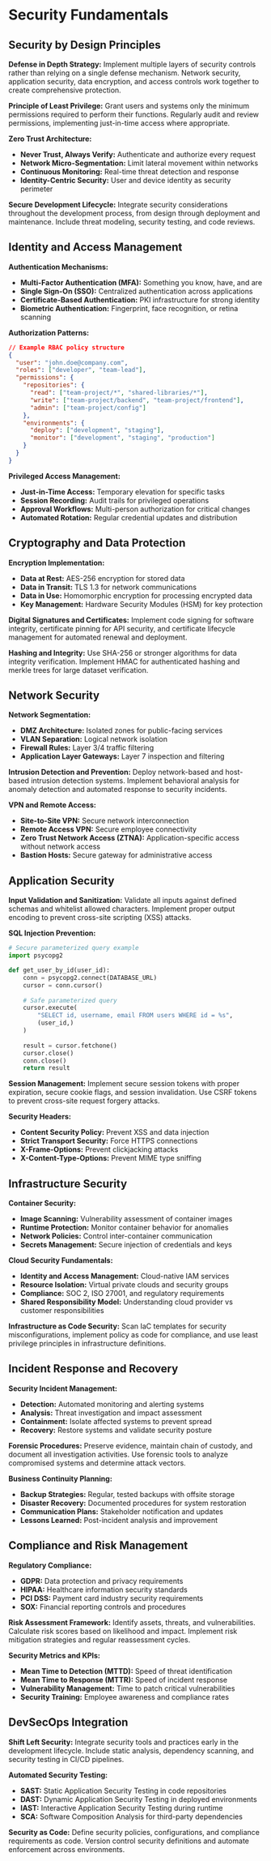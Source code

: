 # Security Fundamentals

## Security by Design Principles

**Defense in Depth Strategy:**
Implement multiple layers of security controls rather than relying on a single defense mechanism. Network security, application security, data encryption, and access controls work together to create comprehensive protection.

**Principle of Least Privilege:**
Grant users and systems only the minimum permissions required to perform their functions. Regularly audit and review permissions, implementing just-in-time access where appropriate.

**Zero Trust Architecture:**
- **Never Trust, Always Verify:** Authenticate and authorize every request
- **Network Micro-Segmentation:** Limit lateral movement within networks
- **Continuous Monitoring:** Real-time threat detection and response
- **Identity-Centric Security:** User and device identity as security perimeter

**Secure Development Lifecycle:**
Integrate security considerations throughout the development process, from design through deployment and maintenance. Include threat modeling, security testing, and code reviews.

## Identity and Access Management

**Authentication Mechanisms:**
- **Multi-Factor Authentication (MFA):** Something you know, have, and are
- **Single Sign-On (SSO):** Centralized authentication across applications
- **Certificate-Based Authentication:** PKI infrastructure for strong identity
- **Biometric Authentication:** Fingerprint, face recognition, or retina scanning

**Authorization Patterns:**

```json
// Example RBAC policy structure
{
  "user": "john.doe@company.com",
  "roles": ["developer", "team-lead"],
  "permissions": {
    "repositories": {
      "read": ["team-project/*", "shared-libraries/*"],
      "write": ["team-project/backend", "team-project/frontend"],
      "admin": ["team-project/config"]
    },
    "environments": {
      "deploy": ["development", "staging"],
      "monitor": ["development", "staging", "production"]
    }
  }
}
```

**Privileged Access Management:**
- **Just-in-Time Access:** Temporary elevation for specific tasks
- **Session Recording:** Audit trails for privileged operations
- **Approval Workflows:** Multi-person authorization for critical changes
- **Automated Rotation:** Regular credential updates and distribution

## Cryptography and Data Protection

**Encryption Implementation:**
- **Data at Rest:** AES-256 encryption for stored data
- **Data in Transit:** TLS 1.3 for network communications
- **Data in Use:** Homomorphic encryption for processing encrypted data
- **Key Management:** Hardware Security Modules (HSM) for key protection

**Digital Signatures and Certificates:**
Implement code signing for software integrity, certificate pinning for API security, and certificate lifecycle management for automated renewal and deployment.

**Hashing and Integrity:**
Use SHA-256 or stronger algorithms for data integrity verification. Implement HMAC for authenticated hashing and merkle trees for large dataset verification.

## Network Security

**Network Segmentation:**
- **DMZ Architecture:** Isolated zones for public-facing services
- **VLAN Separation:** Logical network isolation
- **Firewall Rules:** Layer 3/4 traffic filtering
- **Application Layer Gateways:** Layer 7 inspection and filtering

**Intrusion Detection and Prevention:**
Deploy network-based and host-based intrusion detection systems. Implement behavioral analysis for anomaly detection and automated response to security incidents.

**VPN and Remote Access:**
- **Site-to-Site VPN:** Secure network interconnection
- **Remote Access VPN:** Secure employee connectivity
- **Zero Trust Network Access (ZTNA):** Application-specific access without network access
- **Bastion Hosts:** Secure gateway for administrative access

## Application Security

**Input Validation and Sanitization:**
Validate all inputs against defined schemas and whitelist allowed characters. Implement proper output encoding to prevent cross-site scripting (XSS) attacks.

**SQL Injection Prevention:**

```python
# Secure parameterized query example
import psycopg2

def get_user_by_id(user_id):
    conn = psycopg2.connect(DATABASE_URL)
    cursor = conn.cursor()
    
    # Safe parameterized query
    cursor.execute(
        "SELECT id, username, email FROM users WHERE id = %s",
        (user_id,)
    )
    
    result = cursor.fetchone()
    cursor.close()
    conn.close()
    return result
```

**Session Management:**
Implement secure session tokens with proper expiration, secure cookie flags, and session invalidation. Use CSRF tokens to prevent cross-site request forgery attacks.

**Security Headers:**
- **Content Security Policy:** Prevent XSS and data injection
- **Strict Transport Security:** Force HTTPS connections
- **X-Frame-Options:** Prevent clickjacking attacks
- **X-Content-Type-Options:** Prevent MIME type sniffing

## Infrastructure Security

**Container Security:**
- **Image Scanning:** Vulnerability assessment of container images
- **Runtime Protection:** Monitor container behavior for anomalies
- **Network Policies:** Control inter-container communication
- **Secrets Management:** Secure injection of credentials and keys

**Cloud Security Fundamentals:**
- **Identity and Access Management:** Cloud-native IAM services
- **Resource Isolation:** Virtual private clouds and security groups
- **Compliance:** SOC 2, ISO 27001, and regulatory requirements
- **Shared Responsibility Model:** Understanding cloud provider vs customer responsibilities

**Infrastructure as Code Security:**
Scan IaC templates for security misconfigurations, implement policy as code for compliance, and use least privilege principles in infrastructure definitions.

## Incident Response and Recovery

**Security Incident Management:**
- **Detection:** Automated monitoring and alerting systems
- **Analysis:** Threat investigation and impact assessment
- **Containment:** Isolate affected systems to prevent spread
- **Recovery:** Restore systems and validate security posture

**Forensic Procedures:**
Preserve evidence, maintain chain of custody, and document all investigation activities. Use forensic tools to analyze compromised systems and determine attack vectors.

**Business Continuity Planning:**
- **Backup Strategies:** Regular, tested backups with offsite storage
- **Disaster Recovery:** Documented procedures for system restoration
- **Communication Plans:** Stakeholder notification and updates
- **Lessons Learned:** Post-incident analysis and improvement

## Compliance and Risk Management

**Regulatory Compliance:**
- **GDPR:** Data protection and privacy requirements
- **HIPAA:** Healthcare information security standards
- **PCI DSS:** Payment card industry security requirements
- **SOX:** Financial reporting controls and procedures

**Risk Assessment Framework:**
Identify assets, threats, and vulnerabilities. Calculate risk scores based on likelihood and impact. Implement risk mitigation strategies and regular reassessment cycles.

**Security Metrics and KPIs:**
- **Mean Time to Detection (MTTD):** Speed of threat identification
- **Mean Time to Response (MTTR):** Speed of incident response
- **Vulnerability Management:** Time to patch critical vulnerabilities
- **Security Training:** Employee awareness and compliance rates

## DevSecOps Integration

**Shift Left Security:**
Integrate security tools and practices early in the development lifecycle. Include static analysis, dependency scanning, and security testing in CI/CD pipelines.

**Automated Security Testing:**
- **SAST:** Static Application Security Testing in code repositories
- **DAST:** Dynamic Application Security Testing in deployed environments
- **IAST:** Interactive Application Security Testing during runtime
- **SCA:** Software Composition Analysis for third-party dependencies

**Security as Code:**
Define security policies, configurations, and compliance requirements as code. Version control security definitions and automate enforcement across environments.